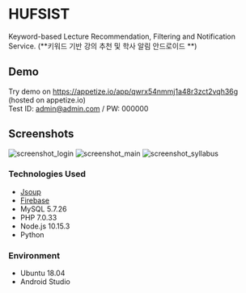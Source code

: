 # HUFSIST
Keyword-based Lecture Recommendation, Filtering and Notification Service. (**키워드 기반 강의 추천 및 학사 알림 안드로이드 **)

## Demo
Try demo on https://appetize.io/app/qwrx54nmmj1a48r3zct2vqh36g (hosted on appetize.io)
<br>Test ID: admin@admin.com / PW: 000000

## Screenshots
![screenshot_login](https://steemitimages.com/200x0//https://github.com/wonthechan/HUFSTable/blob/master/2019-05-23%2018-10-44%20Screenshot.jpg?raw=true) ![screenshot_main](https://steemitimages.com/200x0//https://github.com/wonthechan/HUFSTable/blob/master/2019-05-23%2018-12-10%20Screenshot.jpg?raw=true) ![screenshot_syllabus](https://steemitimages.com/200x0//https://github.com/wonthechan/HUFSTable/blob/master/2019-05-23%2018-12-42%20Screenshot.jpg?raw=true)

###  Technologies Used
- [Jsoup](https://jsoup.org/)
- [Firebase](https://firebase.google.com/?hl=ko)
- MySQL 5.7.26
- PHP 7.0.33
- Node.js 10.15.3
- Python

### Environment
- Ubuntu 18.04
- Android Studio
